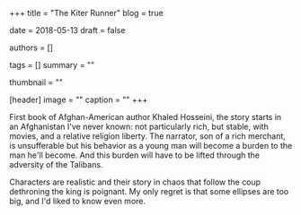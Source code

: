+++
title = "The Kiter Runner"
blog = true

date = 2018-05-13
draft = false

authors = []

tags = []
summary = ""

thumbnail = ""

[header]
image = ""
caption = ""
+++

First book of Afghan-American author Khaled Hosseini, the story starts in
an Afghanistan I've never known: not particularly rich, but stable, with movies,
and a relative religion liberty. The narrator, son of a rich merchant, is unsufferable
but his behavior as a young man will become a burden to the man he'll become. And this
burden will have to be lifted through the adversity of the Talibans.

Characters are realistic and their story in chaos that follow the coup dethroning the king
is poignant. My only regret is that some ellipses are too big, and I'd liked to know
even more.
